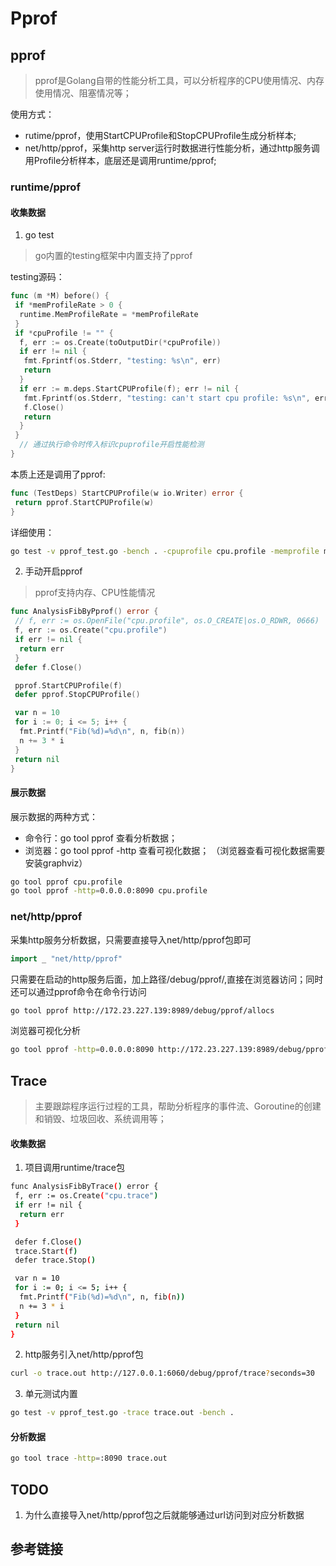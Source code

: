 # Pprof

## pprof

> pprof是Golang自带的性能分析工具，可以分析程序的CPU使用情况、内存使用情况、阻塞情况等；

使用方式：

- rutime/pprof，使用StartCPUProfile和StopCPUProfile生成分析样本;
- net/http/pprof，采集http server运行时数据进行性能分析，通过http服务调用Profile分析样本，底层还是调用runtime/pprof;

### runtime/pprof

#### 收集数据

1. go test

> go内置的testing框架中内置支持了pprof

testing源码：

```go
func (m *M) before() {
 if *memProfileRate > 0 {
  runtime.MemProfileRate = *memProfileRate
 }
 if *cpuProfile != "" {
  f, err := os.Create(toOutputDir(*cpuProfile))
  if err != nil {
   fmt.Fprintf(os.Stderr, "testing: %s\n", err)
   return
  }
  if err := m.deps.StartCPUProfile(f); err != nil {
   fmt.Fprintf(os.Stderr, "testing: can't start cpu profile: %s\n", err)
   f.Close()
   return
  }
 }
  // 通过执行命令时传入标识cpuprofile开启性能检测
}
```

本质上还是调用了pprof:

```go
func (TestDeps) StartCPUProfile(w io.Writer) error {
 return pprof.StartCPUProfile(w)
}
```

详细使用：

```bash
go test -v pprof_test.go -bench . -cpuprofile cpu.profile -memprofile mem.profile
```

2. 手动开启pprof

> pprof支持内存、CPU性能情况

```go
func AnalysisFibByPprof() error {
 // f, err := os.OpenFile("cpu.profile", os.O_CREATE|os.O_RDWR, 0666)
 f, err := os.Create("cpu.profile")
 if err != nil {
  return err
 }
 defer f.Close()

 pprof.StartCPUProfile(f)
 defer pprof.StopCPUProfile()

 var n = 10
 for i := 0; i <= 5; i++ {
  fmt.Printf("Fib(%d)=%d\n", n, fib(n))
  n += 3 * i
 }
 return nil
}
```

#### 展示数据

展示数据的两种方式：

- 命令行：go tool pprof 查看分析数据；
- 浏览器：go tool pprof -http 查看可视化数据；
（浏览器查看可视化数据需要安装graphviz）

```bash
go tool pprof cpu.profile
go tool pprof -http=0.0.0.0:8090 cpu.profile
```

### net/http/pprof

采集http服务分析数据，只需要直接导入net/http/pprof包即可

```go
import _ "net/http/pprof"
```

只需要在启动的http服务后面，加上路径/debug/pprof/,直接在浏览器访问；同时还可以通过pprof命令在命令行访问

```bash
go tool pprof http://172.23.227.139:8989/debug/pprof/allocs
```

浏览器可视化分析

```bash
go tool pprof -http=0.0.0.0:8090 http://172.23.227.139:8989/debug/pprof/allocs
```

## Trace

> 主要跟踪程序运行过程的工具，帮助分析程序的事件流、Goroutine的创建和销毁、垃圾回收、系统调用等；

#### 收集数据

1. 项目调用runtime/trace包

```bash
func AnalysisFibByTrace() error {
 f, err := os.Create("cpu.trace")
 if err != nil {
  return err
 }

 defer f.Close()
 trace.Start(f)
 defer trace.Stop()

 var n = 10
 for i := 0; i <= 5; i++ {
  fmt.Printf("Fib(%d)=%d\n", n, fib(n))
  n += 3 * i
 }
 return nil
}
```

2. http服务引入net/http/pprof包

```bash
curl -o trace.out http://127.0.0.1:6060/debug/pprof/trace?seconds=30
```

3. 单元测试内置

```bash
go test -v pprof_test.go -trace trace.out -bench .
```

#### 分析数据

```bash
go tool trace -http=:8090 trace.out
```

## TODO

1. 为什么直接导入net/http/pprof包之后就能够通过url访问到对应分析数据

## 参考链接

